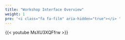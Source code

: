 ```yaml
---
title: "Workshop Interface Overview"
weight: 1
pre: '<i class="fa fa-film" aria-hidden="true"></i> '
---
```


{{< youtube MsXU3XQFfrw >}}
